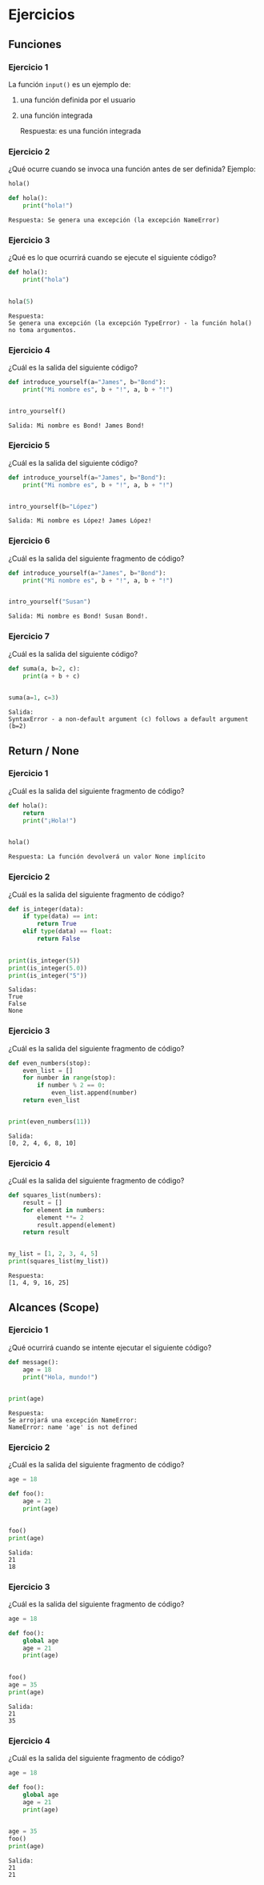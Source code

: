 # Ejercicios

## Funciones

### Ejercicio 1

La función `input()` es un ejemplo de:

1. una función definida por el usuario
2. una función integrada


    Respuesta: es una función integrada

### Ejercicio 2

¿Qué ocurre cuando se invoca una función antes de ser definida? Ejemplo:

```python
hola()

def hola():
    print("hola!")

```

    Respuesta: Se genera una excepción (la excepción NameError)

### Ejercicio 3

¿Qué es lo que ocurrirá cuando se ejecute el siguiente código?

```python
def hola():
    print("hola")

    
hola(5)
```

    Respuesta: 
    Se genera una excepción (la excepción TypeError) - la función hola() no toma argumentos.

### Ejercicio 4

¿Cuál es la salida del siguiente código?

```python
def introduce_yourself(a="James", b="Bond"):
    print("Mi nombre es", b + "!", a, b + "!")


intro_yourself()
```

    Salida: Mi nombre es Bond! James Bond!

### Ejercicio 5

¿Cuál es la salida del siguiente código?

```python
def introduce_yourself(a="James", b="Bond"):
    print("Mi nombre es", b + "!", a, b + "!")


intro_yourself(b="López")
```

    Salida: Mi nombre es López! James López!

### Ejercicio 6

¿Cuál es la salida del siguiente fragmento de código?
```python
def introduce_yourself(a="James", b="Bond"):
    print("Mi nombre es", b + "!", a, b + "!")


intro_yourself("Susan")
```

    Salida: Mi nombre es Bond! Susan Bond!.

### Ejercicio 7

¿Cuál es la salida del siguiente código?

```python
def suma(a, b=2, c):
    print(a + b + c)

    
suma(a=1, c=3)
```

    Salida:
    SyntaxError - a non-default argument (c) follows a default argument (b=2)

## Return / None

### Ejercicio 1

¿Cuál es la salida del siguiente fragmento de código?

```python
def hola():
    return
    print("¡Hola!")

    
hola()
```

    Respuesta: La función devolverá un valor None implícito

### Ejercicio 2

¿Cuál es la salida del siguiente fragmento de código?

```python
def is_integer(data):
    if type(data) == int:
        return True
    elif type(data) == float:
        return False 

    
print(is_integer(5))
print(is_integer(5.0))
print(is_integer("5"))
```

    Salidas:
    True
    False
    None

### Ejercicio 3

¿Cuál es la salida del siguiente fragmento de código?

```python
def even_numbers(stop):
    even_list = []
    for number in range(stop):
        if number % 2 == 0:
            even_list.append(number)
    return even_list


print(even_numbers(11))
```

    Salida:
    [0, 2, 4, 6, 8, 10] 

### Ejercicio 4

¿Cuál es la salida del siguiente fragmento de código?

```python
def squares_list(numbers):
    result = []
    for element in numbers:
        element **= 2
        result.append(element)
    return result


my_list = [1, 2, 3, 4, 5]
print(squares_list(my_list))
```

    Respuesta:
    [1, 4, 9, 16, 25]

## Alcances (Scope)

### Ejercicio 1

¿Qué ocurrirá cuando se intente ejecutar el siguiente código?

```python
def message():
    age = 18
    print("Hola, mundo!")

    
print(age)
```

    Respuesta:
    Se arrojará una excepción NameError:
    NameError: name 'age' is not defined

### Ejercicio 2

¿Cuál es la salida del siguiente fragmento de código?

```python
age = 18

def foo():
    age = 21
    print(age)

    
foo()
print(age)

```

    Salida:
    21
    18

### Ejercicio 3

¿Cuál es la salida del siguiente fragmento de código?

```python
age = 18

def foo():
    global age
    age = 21
    print(age)

    
foo()
age = 35
print(age)
```

    Salida:
    21
    35

### Ejercicio 4

¿Cuál es la salida del siguiente fragmento de código?

```python
age = 18

def foo():
    global age
    age = 21
    print(age)

    
age = 35
foo()
print(age)
```

    Salida:
    21
    21
